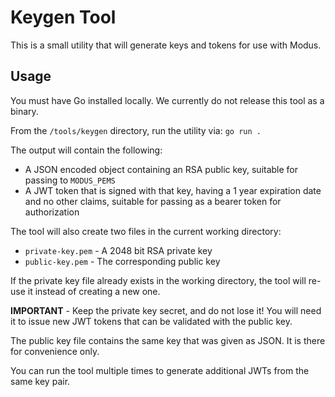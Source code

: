 # Keygen Tool

This is a small utility that will generate keys and tokens for use with Modus.

## Usage

You must have Go installed locally. We currently do not release this tool as a binary.

From the `/tools/keygen` directory, run the utility via: `go run .`

The output will contain the following:

- A JSON encoded object containing an RSA public key, suitable for passing to `MODUS_PEMS`
- A JWT token that is signed with that key, having a 1 year expiration date and no other claims,
  suitable for passing as a bearer token for authorization

The tool will also create two files in the current working directory:

- `private-key.pem` - A 2048 bit RSA private key
- `public-key.pem` - The corresponding public key

If the private key file already exists in the working directory, the tool will re-use it instead of
creating a new one.

**IMPORTANT** - Keep the private key secret, and do not lose it! You will need it to issue new JWT
tokens that can be validated with the public key.

The public key file contains the same key that was given as JSON. It is there for convenience only.

You can run the tool multiple times to generate additional JWTs from the same key pair.
